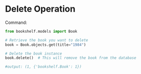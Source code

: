 # Delete Operation   

Command:  
```python  
from bookshelf.models import Book  

# Retrieve the book you want to delete  
book = Book.objects.get(title="1984")  

# Delete the book instance  
book.delete()  # This will remove the book from the database

#output: (1, {'bookshelf.Book': 1})
